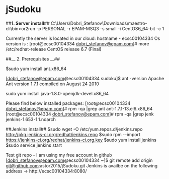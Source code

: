# jSudoku

##__1. Server install__## 
C:\Users\Dobri_Stefanov\Downloads\maestro-cli\bin>or2run -p PERSONAL -r EPAM-MSQ3 -s small -i CentOS6_64-bit -c 1

Currently the server is located in our cloud: hostname - ecsc00104334
Os version is : 
[root@ecsc00104334 dobri_stefanov@epam.com]# more /etc/redhat-release
CentOS release 6.7 (Final)

##__ 2. Prerequisites __##

$sudo yum install ant.x86_64

[dobri_stefanov@epam.com@ecsc00104334 sudoku]$ ant -version
Apache Ant version 1.7.1 compiled on August 24 2010

sudo yum install java-1.8.0-openjdk-devel.x86_64

Please find below installed packages:
[root@ecsc00104334 dobri_stefanov@epam.com]# rpm -qa |grep ant
ant-1.7.1-13.el6.x86_64
[root@ecsc00104334 dobri_stefanov@epam.com]# rpm -qa |grep jenk
jenkins-1.653-1.1.noarch


##Jenkins install##
$sudo wget -O /etc/yum.repos.d/jenkins.repo http://pkg.jenkins-ci.org/redhat/jenkins.repo
$sudo rpm --import https://jenkins-ci.org/redhat/jenkins-ci.org.key
$sudo yum install jenkins
$sudo service jenkins start

Test git repo - I am using my free account in github 
[dobri_stefanov@epam.com@ecsc00104334 ~]$ git remote add origin git@github.com:astor2015/jSudoku.git
Jenkins is availbe on the following address -> http://ecsc00104334:8080/
